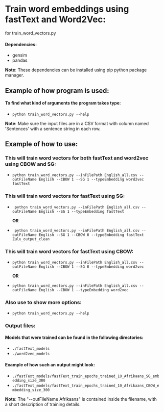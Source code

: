 # Train word embeddings using fastText and Word2Vec:

for train_word_vectors.py

#### Dependencies:
* gensim
* pandas

**Note:** These dependencies can be installed using pip python package manager.

## Example of how program is used:

#### To find what kind of arguments the program takes type:
* `python train_word_vectors.py --help`

**Note:** Make sure the input files are in a CSV format with column named 'Sentences' with a sentence string in each row.

## Example of how to use:


### This will train word vectors for both fastText and word2vec using CBOW and SG: 

* `python train_word_vectors.py --inFilePath English_all.csv --outFileName English --CBOW 1 --SG 1 --typeEmbedding word2vec fastText`

### This will train word vectors for fastText using SG:

* ` python train_word_vectors.py --inFilePath English_all.csv --outFileName English --SG 1 --typeEmbedding fastText`

    **OR**


* ` python train_word_vectors.py --inFilePath English_all.csv --outFileName English --SG 1 --CBOW 0 --typeEmbedding fastText
Zulu_output_clean`

### This will train word vectors for fastText using CBOW:

* `python train_word_vectors.py --inFilePath English_all.csv --outFileName English --CBOW 1 --SG 0 --typeEmbedding word2vec 
`

    **OR**

* `python train_word_vectors.py --inFilePath English_all.csv --outFileName English --CBOW 1 --typeEmbedding word2vec
`

### Also use to show more options:

* `python train_word_vectors.py --help`

### Output files:

#### Models that were trained can be found in the following directories:
* `./fastText_models`
* `./word2vec_models`


#### Example of how such an output might look:
* `./fastText_models/fastText_train_epochs_trained_10_Afrikaans_SG_embedding_size_300`
* `./fastText_models/fastText_train_epochs_trained_10_Afrikaans_CBOW_embedding_size_300`


**Note:** The "--outFileName Afrikaans" is contained inside the filename, with a short description of training details.
